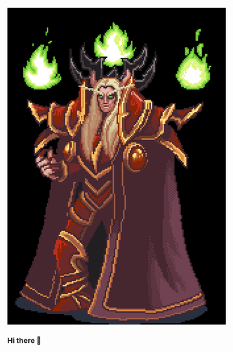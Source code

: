 ![HEADER](https://github.com/kiozet/kiozet/blob/main/assets/steamuserimages-a.akamaihd.gif)
### Hi there 👋



